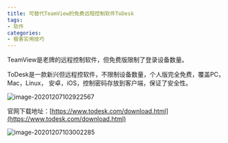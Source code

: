 ```yaml
---
title: 可替代TeamView的免费远程控制软件ToDesk
tags:
- 软件
categories:
- 极客实用技巧
---
```



TeamView是老牌的远程控制软件，但免费版限制了登录设备数量。

ToDesk是一款新兴但远程控软件，不限制设备数量，个人版完全免费，覆盖PC，Mac，Linux， 安卓，iOS，控制密码存放到客户端，保证了安全性。



![image-20201207102922567](https://v2fy.com/wp-content/uploads/2020/05/keycat1000.jpg)

官网下载地址：[https://www.todesk.com/download.html](https://www.todesk.com/download.html)



![image-20201207103002285](https://cdn.fangyuanxiaozhan.com/assets/16942398199962ah7zxfZ.png)